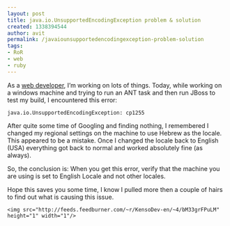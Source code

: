 ```yaml
---
layout: post
title: java.io.UnsupportedEncodingException problem & solution
created: 1338394544
author: avit
permalink: /javaiounsupportedencodingexception-problem-solution
tags:
- RoR
- web
- ruby
---
```

<p>As a <a href='http://www.kensodev.com/2011/09/17/kill-all-resque-workers-with-a-single-command/' target='_blank' title='web developer'>web developer</a>, I’m working on lots of things. Today, while working on a windows machine and trying to run an ANT task and then run JBoss to test my build, I encountered this error:</p>
<div class='highlight'><pre><code class='bash'>java.io.UnsupportedEncodingException: cp1255
</code></pre>
</div>
<p>After quite some time of Googling and finding nothing, I remembered I changed my regional settings on the machine to use Hebrew as the locale. This appeared to be a mistake. Once I changed the locale back to English (USA) everything got back to normal and worked absolutely fine (as always).</p>

<p>So, the conclusion is: When you get this error, verify that the machine you are using is set to English Locale and not other locales.</p>

<p>Hope this saves you some time, I know I pulled more then a couple of hairs to find out what is causing this issue.</p>
      
    <img src="http://feeds.feedburner.com/~r/KensoDev-en/~4/bM33grFPuLM" height="1" width="1"/>
